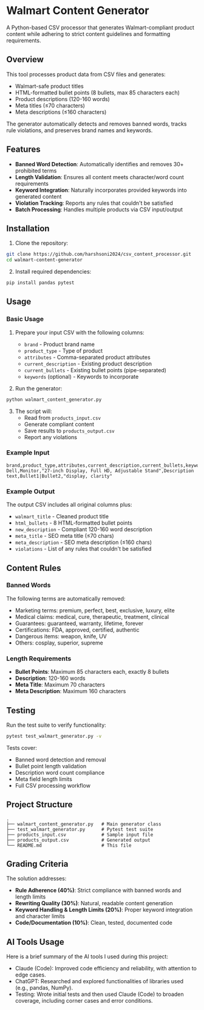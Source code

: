 # Walmart Content Generator

A Python-based CSV processor that generates Walmart-compliant product content while adhering to strict content guidelines and formatting requirements.

## Overview

This tool processes product data from CSV files and generates:
- Walmart-safe product titles
- HTML-formatted bullet points (8 bullets, max 85 characters each)
- Product descriptions (120-160 words)
- Meta titles (≤70 characters)
- Meta descriptions (≤160 characters)

The generator automatically detects and removes banned words, tracks rule violations, and preserves brand names and keywords.

## Features

- **Banned Word Detection**: Automatically identifies and removes 30+ prohibited terms
- **Length Validation**: Ensures all content meets character/word count requirements
- **Keyword Integration**: Naturally incorporates provided keywords into generated content
- **Violation Tracking**: Reports any rules that couldn't be satisfied
- **Batch Processing**: Handles multiple products via CSV input/output

## Installation

1. Clone the repository:
```bash
git clone https://github.com/harshsoni2024/csv_content_processor.git
cd walmart-content-generator
```

2. Install required dependencies:
```bash
pip install pandas pytest
```

## Usage

### Basic Usage

1. Prepare your input CSV with the following columns:
   - `brand` - Product brand name
   - `product_type` - Type of product
   - `attributes` - Comma-separated product attributes
   - `current_description` - Existing product description
   - `current_bullets` - Existing bullet points (pipe-separated)
   - `keywords` (optional) - Keywords to incorporate

2. Run the generator:
```bash
python walmart_content_generator.py
```

3. The script will:
   - Read from `products_input.csv`
   - Generate compliant content
   - Save results to `products_output.csv`
   - Report any violations

### Example Input

```csv
brand,product_type,attributes,current_description,current_bullets,keywords
Dell,Monitor,"27-inch Display, Full HD, Adjustable Stand",Description text,Bullet1|Bullet2,"display, clarity"
```

### Example Output

The output CSV includes all original columns plus:
- `walmart_title` - Cleaned product title
- `html_bullets` - 8 HTML-formatted bullet points
- `new_description` - Compliant 120-160 word description
- `meta_title` - SEO meta title (≤70 chars)
- `meta_description` - SEO meta description (≤160 chars)
- `violations` - List of any rules that couldn't be satisfied

## Content Rules

### Banned Words
The following terms are automatically removed:
- Marketing terms: premium, perfect, best, exclusive, luxury, elite
- Medical claims: medical, cure, therapeutic, treatment, clinical
- Guarantees: guaranteed, warranty, lifetime, forever
- Certifications: FDA, approved, certified, authentic
- Dangerous items: weapon, knife, UV
- Others: cosplay, superior, supreme

### Length Requirements
- **Bullet Points**: Maximum 85 characters each, exactly 8 bullets
- **Description**: 120-160 words
- **Meta Title**: Maximum 70 characters
- **Meta Description**: Maximum 160 characters

## Testing

Run the test suite to verify functionality:

```bash
pytest test_walmart_generator.py -v
```

Tests cover:
- Banned word detection and removal
- Bullet point length validation
- Description word count compliance
- Meta field length limits
- Full CSV processing workflow

## Project Structure

```
.
├── walmart_content_generator.py   # Main generator class
├── test_walmart_generator.py      # Pytest test suite
├── products_input.csv             # Sample input file
├── products_output.csv            # Generated output
└── README.md                      # This file
```

## Grading Criteria

The solution addresses:
- **Rule Adherence (40%)**: Strict compliance with banned words and length limits
- **Rewriting Quality (30%)**: Natural, readable content generation
- **Keyword Handling & Length Limits (20%)**: Proper keyword integration and character limits
- **Code/Documentation (10%)**: Clean, tested, documented code

## AI Tools Usage
Here is a brief summary of the AI tools I used during this project:
- Claude (Code): Improved code efficiency and reliability, with attention to edge cases.
- ChatGPT: Researched and explored functionalities of libraries used (e.g., pandas, NumPy).
- Testing: Wrote initial tests and then used Claude (Code) to broaden coverage, including corner cases and error conditions.